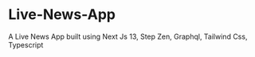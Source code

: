 # Live-News-App
A Live News App built using Next Js 13, Step Zen, Graphql, Tailwind Css, Typescript
